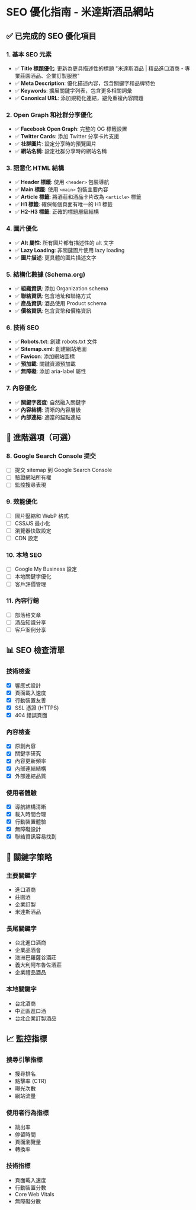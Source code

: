 ﻿# SEO 優化指南 - 米達斯酒品網站

## ✅ 已完成的 SEO 優化項目

### 1. 基本 SEO 元素
- ✅ **Title 標題優化**: 更新為更具描述性的標題 "米達斯酒品 | 精品進口酒商 - 專業莊園酒品、企業訂製服務"
- ✅ **Meta Description**: 優化描述內容，包含關鍵字和品牌特色
- ✅ **Keywords**: 擴展關鍵字列表，包含更多相關詞彙
- ✅ **Canonical URL**: 添加規範化連結，避免重複內容問題

### 2. Open Graph 和社群分享優化
- ✅ **Facebook Open Graph**: 完整的 OG 標籤設置
- ✅ **Twitter Cards**: 添加 Twitter 分享卡片支援
- ✅ **社群圖片**: 設定分享時的預覽圖片
- ✅ **網站名稱**: 設定社群分享時的網站名稱

### 3. 語意化 HTML 結構
- ✅ **Header 標籤**: 使用 `<header>` 包裝導航
- ✅ **Main 標籤**: 使用 `<main>` 包裝主要內容
- ✅ **Article 標籤**: 將酒莊和酒品卡片改為 `<article>` 標籤
- ✅ **H1 標籤**: 確保每個頁面有唯一的 H1 標籤
- ✅ **H2-H3 標籤**: 正確的標題層級結構

### 4. 圖片優化
- ✅ **Alt 屬性**: 所有圖片都有描述性的 alt 文字
- ✅ **Lazy Loading**: 非關鍵圖片使用 lazy loading
- ✅ **圖片描述**: 更具體的圖片描述文字

### 5. 結構化數據 (Schema.org)
- ✅ **組織資訊**: 添加 Organization schema
- ✅ **聯絡資訊**: 包含地址和聯絡方式
- ✅ **產品資訊**: 酒品使用 Product schema
- ✅ **價格資訊**: 包含貨幣和價格資訊

### 6. 技術 SEO
- ✅ **Robots.txt**: 創建 robots.txt 文件
- ✅ **Sitemap.xml**: 創建網站地圖
- ✅ **Favicon**: 添加網站圖標
- ✅ **預加載**: 關鍵資源預加載
- ✅ **無障礙**: 添加 aria-label 屬性

### 7. 內容優化
- ✅ **關鍵字密度**: 自然融入關鍵字
- ✅ **內容結構**: 清晰的內容層級
- ✅ **內部連結**: 適當的錨點連結

## 🔄 進階選項（可選）

### 8. Google Search Console 提交
- [ ] 提交 sitemap 到 Google Search Console
- [ ] 驗證網站所有權
- [ ] 監控搜尋表現

### 9. 效能優化
- [ ] 圖片壓縮和 WebP 格式
- [ ] CSS/JS 最小化
- [ ] 瀏覽器快取設定
- [ ] CDN 設定

### 10. 本地 SEO
- [ ] Google My Business 設定
- [ ] 本地關鍵字優化
- [ ] 客戶評價管理

### 11. 內容行銷
- [ ] 部落格文章
- [ ] 酒品知識分享
- [ ] 客戶案例分享

## 📊 SEO 檢查清單

### 技術檢查
- [x] 響應式設計
- [x] 頁面載入速度
- [x] 行動裝置友善
- [x] SSL 憑證 (HTTPS)
- [x] 404 錯誤頁面

### 內容檢查
- [x] 原創內容
- [x] 關鍵字研究
- [x] 內容更新頻率
- [x] 內部連結結構
- [x] 外部連結品質

### 使用者體驗
- [x] 導航結構清晰
- [x] 載入時間合理
- [x] 行動裝置體驗
- [x] 無障礙設計
- [x] 聯絡資訊容易找到

## 🎯 關鍵字策略

### 主要關鍵字
- 進口酒商
- 莊園酒
- 企業訂製
- 米達斯酒品

### 長尾關鍵字
- 台北進口酒商
- 企業品酒會
- 澳洲巴羅薩谷酒莊
- 義大利阿布魯佐酒莊
- 企業禮品酒品

### 本地關鍵字
- 台北酒商
- 中正區進口酒
- 台北企業訂製酒品

## 📈 監控指標

### 搜尋引擎指標
- 搜尋排名
- 點擊率 (CTR)
- 曝光次數
- 網站流量

### 使用者行為指標
- 跳出率
- 停留時間
- 頁面瀏覽量
- 轉換率

### 技術指標
- 頁面載入速度
- 行動裝置分數
- Core Web Vitals
- 無障礙分數


